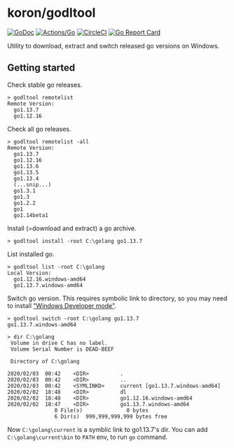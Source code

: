 # koron/godltool

[![GoDoc](https://godoc.org/github.com/koron/godltool?status.svg)](https://godoc.org/github.com/koron/godltool)
[![Actions/Go](https://github.com/koron/godltool/workflows/Go/badge.svg)](https://github.com/koron/godltool/actions?query=workflow%3AGo)
[![CircleCI](https://img.shields.io/circleci/project/github/koron/godltool/master.svg)](https://circleci.com/gh/koron/godltool/tree/master)
[![Go Report Card](https://goreportcard.com/badge/github.com/koron/godltool)](https://goreportcard.com/report/github.com/koron/godltool)

Utility to download, extract and switch released go versions on Windows.

## Getting started

Check stable go releases.

```
> godltool remotelist
Remote Version:
  go1.13.7
  go1.12.16
```

Check all go releases.

```
> godltool remotelist -all
Remote Version:
  go1.13.7
  go1.12.16
  go1.13.6
  go1.13.5
  go1.13.4
  (...snip...)
  go1.3.1
  go1.3
  go1.2.2
  go1
  go1.14beta1
```

Install (=download and extract) a go archive.

```
> godltool install -root C:\golang go1.13.7
```

List installed go.

```
> godltool list -root C:\golang
Local Version:
  go1.12.16.windows-amd64
  go1.13.7.windows-amd64
```

Switch go version.  This requires symbolic link to directory, so you may need
to install ["Windows Developer mode"][devmode].

```
> godltool switch -root C:\golang go1.13.7
go1.13.7.windows-amd64

> dir C:\golang
 Volume in drive C has no label.
 Volume Serial Number is DEAD-BEEF

 Directory of C:\golang

2020/02/03  00:42    <DIR>          .
2020/02/03  00:42    <DIR>          ..
2020/02/03  00:42    <SYMLINKD>     current [go1.13.7.windows-amd64]
2020/02/02  18:48    <DIR>          dl
2020/02/02  18:48    <DIR>          go1.12.16.windows-amd64
2020/02/02  18:47    <DIR>          go1.13.7.windows-amd64
               0 File(s)              0 bytes
               6 Dir(s)  999,999,999,999 bytes free
```

Now `C:\golang\current` is a symblic link to go1.13.7's dir.
You can add `C:\golang\current\bin` to `PATH` env, to run `go` command.

[devmode]:https://docs.microsoft.com/en-us/windows/uwp/get-started/enable-your-device-for-development
